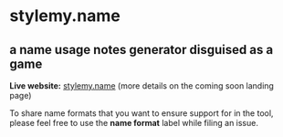 # stylemy.name
## a name usage notes generator disguised as a game

**Live website:** [stylemy.name](http://stylemy.name/) (more details on the coming soon landing page)

To share name formats that you want to ensure support for in the tool, please feel free to use the **name format** label while filing an issue.
